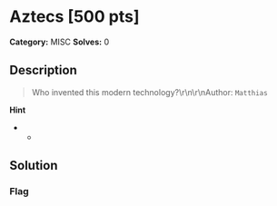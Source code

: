 # Aztecs [500 pts]

**Category:** MISC
**Solves:** 0

## Description
>Who invented this modern technology?\r\n\r\nAuthor: `Matthias`

**Hint**
* -

## Solution

### Flag


